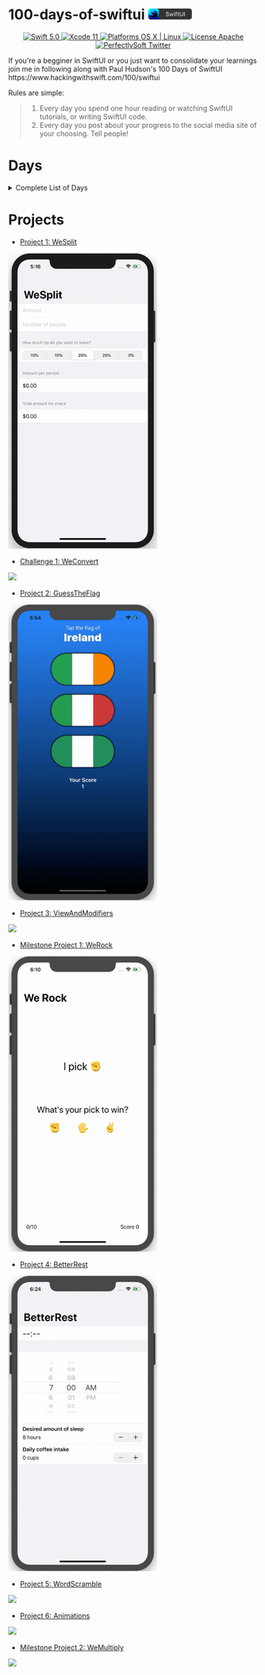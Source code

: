 # 100-days-of-swiftui <img src="./Assets/swiftui-badge.png" width="88px" />


<p align="center">
  <a href="https://developer.apple.com/swift/" target="_blank">
    <img src="https://img.shields.io/badge/Swift-5.0-orange.svg?style=flat" alt="Swift 5.0">
  </a>
  <a href="https://developer.apple.com/xcode" target="_blank">   
    <img src="https://img.shields.io/badge/Xcode-11-blue.svg" alt="Xcode 11">
  </a>
  <a href="https://developer.apple.com/swift/" target="_blank">
    <img src="https://img.shields.io/badge/Platforms-OS%20X%20%7C%20Linux%20-lightgray.svg?style=flat" alt="Platforms OS X | Linux">
  </a>
  <a href="http://perfect.org/licensing.html" target="_blank">
    <img src="https://img.shields.io/badge/License-Unlicence-lightgrey.svg?style=flat" alt="License Apache">
  </a>
  <a href="http://twitter.com/VidreaSebastian" target="_blank">
    <img src="https://img.shields.io/badge/Twitter-@VidreaSebastian-blue.svg?style=flat" alt="PerfectlySoft Twitter">
  </a>
</p>
If you're a begginer in SwiftUI or you just want to consolidate your learnings join me in following along with Paul Hudson's 100 Days of SwiftUI https://www.hackingwithswift.com/100/swiftui

Rules are simple:
> 1. Every day you spend one hour reading or watching SwiftUI tutorials, or writing SwiftUI code.
> 2. Every day you post about your progress to the social media site of your choosing. Tell people!

# Days

<details>
<summary>Complete List of Days</summary>

- Day 16: [Project 1: WeSplit, Part One](./Day%2016%20-%20Project%201,%20part%20one/)
- Day 17: [Project 1: WeSplit, Part Two](./Day%2017%20-%20Project%201,%20part%20two/)
- Day 18: [Project 1: WeSplit, Part Three](./Day%2018%20-%20Project%201,%20part%20three/)
- Day 19: [Challenge Day](./Day%2019%20-%20Challenge/)
- Day 20: [Project 2: Guess The Flag, Part One](./Day%2020%20-%20Project%202,%20part%20one/)
- Day 21: [Project 2: Guess The Flag, Part Two](./Day%2021%20-%20Project%202,%20part%20two/)
- Day 22: [Project 2: Guess The Flag, Part Three](./Day%2022%20-%20Project%202,%20part%20three/)
- Day 23: [Project 3: Views and Modifiers, Part One](./Day%2023%20-%20Project%203,%20part%20one/)
- Day 24: [Project 3: Views and Modifiers, Part Two](./Day%2024%20-%20Project%203,%20part%20two/)
- Day 25: [Milestone for Projects 1-3](./Day%2025%20-%20Milestone,%20projects%201-3/)
- Day 26: [Project 4: BetterRest, Part One](./Day%2026%20-%20Project%204%20part%20one/)
- Day 27: [Project 4: BetterRest, Part Two](./Day%2027%20-%20Project%204,%20part%20two/)
- Day 28: [Project 4: BetterRest, Part Three](./Day%2028%20-%20Project%204,%20part%20three/)
- Day 29: [Project 5: WordScramble, Part One](./Day%2029%20-%20Project%205,%20part%20one/)
- Day 30: [Project 5: WordScramble, Part Two](./Day%2030%20-%20Project%205,%20part%20two/)
- Day 31: [Project 5: WordScramble, Part Three](./Day%2031%20-%20Project%205,%20part%20three/)
- Day 32: [Project 6: Animation, Part One](./Day%2032%20-%20Project%206,%20part%20one/)
- Day 33: [Project 6: Animation, Part Two](./Day%2033%20-%20Project%206,%20part%20two/)
- Day 34: [Project 6: Animation, Part Three](./Day%2034%20-%20Project%206,%20part%20three/)
- Day 35: [Milestone for Projects 4-6](./Day%2035%20-%20Milestone,%20projects%204-6/)
- Day 36: [Project 7: iExpense, Part One)](./Day%2036%20-%20Project%207,%20part%20one/)
- Day 37: [Project 7: iExpense, Part Two](./Day%2037%20-%20Project%207,%20part%20two/)
- Day 38: [Project 7: iExpense, Part Three)](./Day%2038%20-%20Project%207,%20part%20three/)
- Day 39: [Project 8: Moonshot, Part One](./Day%2039%20-%20Project%208,%20part%20one/)
- Day 40: [Project 8: Moonshot, Part Two](./Day%2040%20-%20Project%208,%20part%20three/)
- Day 41: [Project 8: Moonshot, Part Three](./Day%2041%20-%20Project%208,%20part%20three/)
- Day 42: [Project 8: Moonshot, Part Four](./Day%2042%20-%20Project%208,%20part%20four/)
- Day 43: [Project 9: Drawing, Part One](./Day%2043%20-%20Project%209,%20part%20one/)
- Day 44: [Project 9: Drawing, Part Two](./Day%2044%20-%20Project%209,%20part%20two/)
- Day 45: [Project 9: Drawing, Part Three)](./Day%2045%20-%20Project%209,%20part%20three/)
- Day 46: [Project 9: Drawing, Part Four](./Day%2046%20-%20Project%209,%20part%20four/)
- Day 47: [Milestone for Projects 7-9](./Day%2047%20-%20Milestone,%20Projects%207-9/)
- Day 48: [What Star Wars can Teach Us About Swift](https://vimeo.com/295238750)
- Day 49: [Project 10: CupcakeCorner, Part One](./Day%2049%20-%20Project%2010,%20part%20one/)
- Day 50: [Project 10: CupcakeCorner, Part Two](./Day%2050%20-%20Project%2010,%20part%20two/)
- Day 51: [Project 10: CupcakeCorner, Part Three](./Day%2051%20-%20Project%2010,%20part%20three/)
- Day 52: [Project 10: CupcakeCorner, Part Four](./Day%2052%20-%20Project%2010,%20part%20four/)
- Day 53: [Project 11: Bookworm, Part One](./Day%2053%20-%20Project%2011,%20part%20one/)
- Day 54: [Project 11: Bookworm, Part Two](./Day%2054%20-%20Project%2011,%20part%20two/)
- Day 55: [Project 11: Bookworm, Part Three](./Day%2055%20-%20Project%2011,%20part%20three/)
- Day 56: [Project 11: Bookworm, Part Four](./Day%2056%20-%20Project%2011,%20part%20four/)
- Day 57: [Project 12: Core Data, Part One](./Day%2057%20-%20Project%2012,%20part%20one/)
- Day 58: [Project 12: Core Data, Part Two](./Day%2058%20-%20Project%2012,%20part%20two/)
- Day 59: [Project 12: Core Data, Part Three](./Day%2059%20-%20Project%2012,%20part%20three/)
- Day 60: [Milestone for Projects 10-12, Part One](./Day%2060%20-%20Milestone,%20Projects%2010-12/)
- Day 61: [Milestone for Projects 10-12, Part Two](./Day%2061%20-%20Time%20for%20Core%20Data/)
- Day 62: [Project 13: Instafilter, Part One](./Day%2062%20-%20Project%2013,%20Part%20One/)
- Day 63: [Project 13: Instafilter, Part Two](./Day%2063%20-%20Project%2013,%20Part%20Two/)
- Day 64: [Project 13: Instafilter, Part Three](./Day%2064%20-%20Project%2013,%20Part%20Three/)
- Day 65: [Project 13: Instafilter, Part Four](./Day%2065%20-%20Project%2013,%20Part%20Four/)
- Day 66: [Project 13: Instafilter, Part Five](./Day%2066%20-%20Project%2013,%20Part%20Five/)
- Day 67: [Project 13: Instafilter, Part Six](./Day%2067%20-%20Project%2013,%20Part%20Six/)
- Day 68: [Project 14: PlaceCase, Part One](./Day%2068%20-%20Project%2014,%20Part%20One/)
- Day 69: [Project 14: PlaceCase, Part Two](./Day%2069%20-%20Project%2014,%20Part%20Two/)
- Day 70: [Project 14: PlaceCase, Part Three](./Day%2070%20-%20Project%2014,%20Part%20Three/)
- Day 71: [Project 14: PlaceCase, Part Four](./Day%2071%20-%20Project%2014,%20Part%20Four/)
- Day 72: [Project 14: PlaceCase, Part Five](./Day%2072%20-%20Project%2014,%20Part%20Five/)
- Day 73: [Project 14: PlaceCase, Part Six](./Day%2073%20-%20Project%2014,%20Part%20Six/)
- Day 74: [Project 15: Accessibility, Part One](./Day%2074%20-%20Project%2015,%20Part%20One/)
- Day 75: [Project 15: Accessibility, Part Two](./Day%2075%20-%20Project%2015,%20Part%20Two/)
- Day 76: [Project 15: Accessibility, Part Three](./Day%2076%20-%20Project%2015,%20Part%20Three/)
- Day 77: [Milestone for Projects 13-15, Part One](./Day%2077%20-%20Milestone,%20Projects%2013-15/)
- Day 78: [Milestone for Projects 13-15, Part Two](./Day%2078%20-%20Time%20for%20MapKit/)
- Day 79: [Project 16: QRConnections, Part One](./Day%2079%20-%20Project%2016,%20Part%20One/)
- Day 80: [Project 16: QRConnections, Part Two](./Day%2080%20-%20Project%2016,%20Part%20Two/)
- Day 81: [Project 16: QRConnections, Part Three](./Day%2081%20-%20Project%2016,%20Part%20Three/)
- Day 82: [Project 16: QRConnections, Part Four](./Day%2082%20-%20Project%2016,%20Part%20Four/)
- Day 83: [Project 16: QRConnections, Part Five](./Day%2083%20-%20Project%2016,%20Part%20Five/)
- Day 84: [Project 16: QRConnections, Part Six](./Day%2084%20-%20Project%2016,%20Part%20Six/)
- Day 85: [Project 16: QRConnections. Part Seven](./Day%2085%20-%20Project%2016,%20Part%20Seven/)
- Day 86: [Project 17: Flashzilla, Part One](./Day%2086%20-%20Project%2017,%20Part%20One/)
- Day 87: [Project 17: Flashzilla, Part Two](./Day%2087%20-%20Project%2017,%20Part%20Two/)
- Day 88: [Project 17: Flashzilla, Part Three](./Day%2088%20-%20Project%2017,%20Part%20Three/)
- Day 89: [Project 17: Flashzilla, Part Four](./Day%2089%20-%20Project%2017,%20Part%20Four/)
- Day 90: [Project 17: Flashzilla, Part Five](./Day%2090%20-%20Project%2017,%20Part%20Five/)
- Day 91: [Project 17: Flashzilla, Part Six](./Day%2091%20-%20Project%2017,%20Part%20Six/)
- Day 92: [Project 18: Layout and geometry, Part One](./Day%2092%20-%20Project%2018,%20Part%20One/)
- Day 93: [Project 18: Layout and geometry, Part Two](./Day%2093%20-%20Project%2018,%20Part%20Two/)
- Day 94: [Project 18: Layout and geometry, Part Three](./Day%2094%20-%20Project%2018,%20Part%20Three/)
- Day 95: [Milestone for Projects 16-18](./Day%2095%20-%20Milestone,%20Projects%2016-18/)
- Day 96: [Project 19: SnowSeeker, Part One](./Day%2096%20-%20Project%2019,%20Part%20One/) 
- Day 97: [Project 19: SnowSeeker, Part Two](./Day%2097%20-%20Project%2019,%20Part%20Two/)
- Day 98: [Project 19: SnowSeeker, Part Three](./Day%2098%20-%20Project%2019,%20Part%20Three/) 
- Day 99: [Project 19: SnowSeeker, Part Four](./Day%2099%20-%20Project%2019,%20Part%20Four/)

</details>

# Projects

- [Project 1: WeSplit](./Day%2018%20-%20Project%201%2C%20part%20three/WeSplit)

<img src="./Day%2018%20-%20Project%201%2C%20part%20three/Assets/WeSplit-recording.gif" width="300px"/>

<br/>

- [Challenge 1: WeConvert](./Day%2019%20-%20Challenge/WeConvert/)

<img src="./Day%2019%20-%20Challenge/Assets/WeConvert-recording.gif" width="300px"/>

<br/>

- [Project 2: GuessTheFlag](./Day%2022%20-%20Project%202,%20part%20three/GuessTheFlag/)

<img src="./Day%2022%20-%20Project%202,%20part%20three/Assets/GuessTheFlag-recording.gif" width="300px"/>

<br/>

- [Project 3: ViewAndModifiers](./Day%2024%20-%20Project%203,%20part%20one/ViewsAndModifiers)

<img src="./Day%2024%20-%20Project%203,%20part%20one/Assets/ViewAndModifiers-screenshot.jpg" width="300px"/>

<br/>

- [Milestone Project 1: WeRock](./Day%2025%20-%20Milestone,%20projects%201-3/WeRock/)

<img src="./Day%2025%20-%20Milestone,%20projects%201-3/Assets/WeRock-recording.gif" width="300px"/>

<br/>

- [Project 4: BetterRest](./Day%2027%20-%20Project%204,%20part%20two/BetterRest/)

<img src="./Day%2027%20-%20Project%204,%20part%20two/Assets/BetterRest-recording.gif" width="300px"/>

<br/>

- [Project 5: WordScramble](./Day%2030%20-%20Project%205,%20part%20two/WordScramble/)

<img src="./Day%2030%20-%20Project%205,%20part%20two/Assets/WordScramble-recording.gif" width="300px"/>

<br/>

- [Project 6: Animations](./Day%2033%20-%20Project%206,%20part%20two/Animations/)

<img src="./Day%2033%20-%20Project%206,%20part%20two/Assets/Animations-recording.gif" width="300px"/>

<br/>

- [Milestone Project 2: WeMultiply](./Day%2035%20-%20Milestone,%20projects%204-6/WeMultiply/)

<img src="./Day%2035%20-%20Milestone,%20projects%204-6/Assets/WeMultiply-recording.gif" width="300px"/>